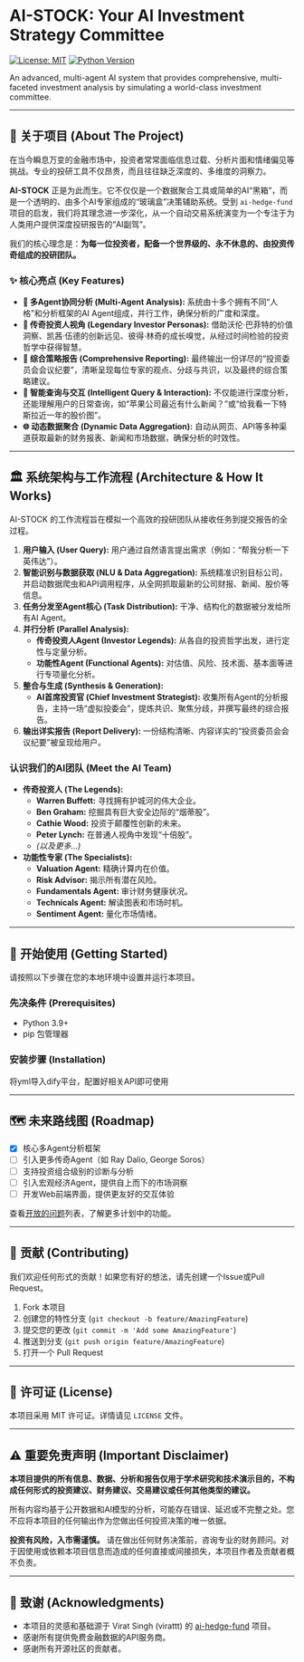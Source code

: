 # AI-STOCK: Your AI Investment Strategy Committee

[![License: MIT](https://img.shields.io/badge/License-MIT-yellow.svg)](https://opensource.org/licenses/MIT)
[![Python Version](https://img.shields.io/badge/python-3.9+-blue.svg)](https://www.python.org/downloads/)

An advanced, multi-agent AI system that provides comprehensive, multi-faceted investment analysis by simulating a world-class investment committee.

---

## 📖 关于项目 (About The Project)

在当今瞬息万变的金融市场中，投资者常常面临信息过载、分析片面和情绪偏见等挑战。专业的投研工具不仅昂贵，而且往往缺乏深度的、多维度的洞察力。

**AI-STOCK** 正是为此而生。它不仅仅是一个数据聚合工具或简单的AI“黑箱”，而是一个透明的、由多个AI专家组成的“玻璃盒”决策辅助系统。受到 `ai-hedge-fund` 项目的启发，我们将其理念进一步深化，从一个自动交易系统演变为一个专注于为人类用户提供深度投研报告的“AI副驾”。

我们的核心理念是：**为每一位投资者，配备一个世界级的、永不休息的、由投资传奇组成的投研团队。**

### ✨ 核心亮点 (Key Features)

*   **🤖 多Agent协同分析 (Multi-Agent Analysis):** 系统由十多个拥有不同“人格”和分析框架的AI Agent组成，并行工作，确保分析的广度和深度。
*   **🧠 传奇投资人视角 (Legendary Investor Personas):** 借助沃伦·巴菲特的价值洞察、凯茜·伍德的创新远见、彼得·林奇的成长嗅觉，从经过时间检验的投资哲学中获得智慧。
*   **📄 综合策略报告 (Comprehensive Reporting):** 最终输出一份详尽的“投资委员会会议纪要”，清晰呈现每位专家的观点、分歧与共识，以及最终的综合策略建议。
*   **💬 智能查询与交互 (Intelligent Query & Interaction):** 不仅能进行深度分析，还能理解用户的日常查询，如“苹果公司最近有什么新闻？”或“给我看一下特斯拉近一年的股价图”。
*   **🌐 动态数据聚合 (Dynamic Data Aggregation):** 自动从网页、API等多种渠道获取最新的财务报表、新闻和市场数据，确保分析的时效性。

---

## 🏛️ 系统架构与工作流程 (Architecture & How It Works)

AI-STOCK 的工作流程旨在模拟一个高效的投研团队从接收任务到提交报告的全过程。

1.  **用户输入 (User Query):** 用户通过自然语言提出需求（例如：“帮我分析一下英伟达”）。
2.  **智能识别与数据获取 (NLU & Data Aggregation):** 系统精准识别目标公司，并启动数据爬虫和API调用程序，从全网抓取最新的公司财报、新闻、股价等信息。
3.  **任务分发至Agent核心 (Task Distribution):** 干净、结构化的数据被分发给所有AI Agent。
4.  **并行分析 (Parallel Analysis):**
    *   **传奇投资人Agent (Investor Legends):** 从各自的投资哲学出发，进行定性与定量分析。
    *   **功能性Agent (Functional Agents):** 对估值、风险、技术面、基本面等进行专项量化分析。
5.  **整合与生成 (Synthesis & Generation):**
    *   **AI首席投资官 (Chief Investment Strategist):** 收集所有Agent的分析报告，主持一场“虚拟投委会”，提炼共识、聚焦分歧，并撰写最终的综合报告。
6.  **输出详实报告 (Report Delivery):** 一份结构清晰、内容详实的“投资委员会会议纪要”被呈现给用户。

### 认识我们的AI团队 (Meet the AI Team)

*   **传奇投资人 (The Legends):**
    *   **Warren Buffett:** 寻找拥有护城河的伟大企业。
    *   **Ben Graham:** 挖掘具有巨大安全边际的“烟蒂股”。
    *   **Cathie Wood:** 投资于颠覆性创新的未来。
    *   **Peter Lynch:** 在普通人视角中发现“十倍股”。
    *   *(以及更多...)*
*   **功能性专家 (The Specialists):**
    *   **Valuation Agent:** 精确计算内在价值。
    *   **Risk Advisor:** 揭示所有潜在风险。
    *   **Fundamentals Agent:** 审计财务健康状况。
    *   **Technicals Agent:** 解读图表和市场时机。
    *   **Sentiment Agent:** 量化市场情绪。

---

## 🚀 开始使用 (Getting Started)

请按照以下步骤在您的本地环境中设置并运行本项目。

### 先决条件 (Prerequisites)

*   Python 3.9+
*   pip 包管理器

### 安装步骤 (Installation)

将yml导入dify平台，配置好相关API即可使用

---

## 🗺️ 未来路线图 (Roadmap)

*   [x] 核心多Agent分析框架
*   [ ] 引入更多传奇Agent（如 Ray Dalio, George Soros）
*   [ ] 支持投资组合级别的诊断与分析
*   [ ] 引入宏观经济Agent，提供自上而下的市场洞察
*   [ ] 开发Web前端界面，提供更友好的交互体验

查看[开放的问题](https://github.com/your-username/project-synapse/issues)列表，了解更多计划中的功能。

---

## 🤝 贡献 (Contributing)

我们欢迎任何形式的贡献！如果您有好的想法，请先创建一个Issue或Pull Request。

1.  Fork 本项目
2.  创建您的特性分支 (`git checkout -b feature/AmazingFeature`)
3.  提交您的更改 (`git commit -m 'Add some AmazingFeature'`)
4.  推送到分支 (`git push origin feature/AmazingFeature`)
5.  打开一个 Pull Request

---

## 📄 许可证 (License)

本项目采用 MIT 许可证。详情请见 `LICENSE` 文件。

---

## ⚠️ **重要免责声明 (Important Disclaimer)**

**本项目提供的所有信息、数据、分析和报告仅用于学术研究和技术演示目的，不构成任何形式的投资建议、财务建议、交易建议或任何其他类型的建议。**

所有内容均基于公开数据和AI模型的分析，可能存在错误、延迟或不完整之处。您不应将本项目的任何输出作为您做出任何投资决策的唯一依据。

**投资有风险，入市需谨慎。** 请在做出任何财务决策前，咨询专业的财务顾问。对于因使用或依赖本项目信息而造成的任何直接或间接损失，本项目作者及贡献者概不负责。

---

## 🙏 致谢 (Acknowledgments)

*   本项目的灵感和基础源于 Virat Singh (virattt) 的 [ai-hedge-fund](https://github.com/virattt/ai-hedge-fund) 项目。
*   感谢所有提供免费金融数据的API服务商。
*   感谢所有开源社区的贡献者。